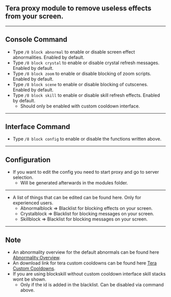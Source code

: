 ## Tera proxy module to remove useless effects from your screen.

---

## Console Command
- Type `/8 block abnormal` to enable or disable screen effect abnormalities. Enabled by default.
- Type `/8 block crystal` to enable or disable crystal refresh messages. Enabled by default.
- Type `/8 block zoom` to enable or disable blocking of zoom scripts. Enabled by default.
- Type `/8 block scene` to enable or disable blocking of cutscenes. Enabled by default.
- Type `/8 block skill` to enable or disable skill refresh effects. Enabled by default.
    - Should only be enabled with custom cooldown interface.

---

## Interface Command
- Type `/8 block config` to enable or disable the functions written above.

---

## Configuration
- If you want to edit the config you need to start proxy and go to server selection.
    - Will be generated afterwards in the modules folder.

---

- A list of things that can be edited can be found here. Only for experienced users.
    - Abnormalblock => Blacklist for blocking effects on your screen.
    - Crystalblock => Blacklist for blocking messages on your screen.
    - Skillblock => Blacklist for blocking messages on your screen.

---

## Note
- An abnormality overview for the default abnormals can be found here [Abnormality Overview](https://github.com/Tera-Shiraneko/monitor-control/tree/master/Abnormalities).
- An download link for tera custom cooldowns can be found here [Tera Custom Cooldowns](https://github.com/Foglio1024/Tera-custom-cooldowns/releases).
- If you are using blockskill without custom cooldown interface skill stacks wont be shown.
    - Only if the id is added in the blacklist. Can be disabled via command above.
